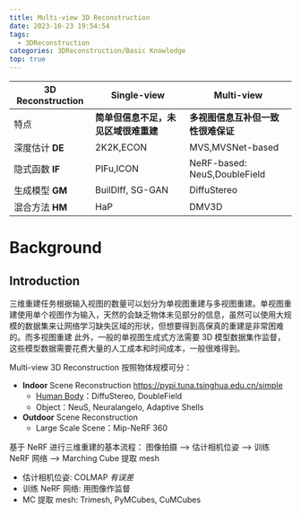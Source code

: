 ```yaml
---
title: Multi-view 3D Reconstruction
date: 2023-10-23 19:54:54
tags:
  - 3DReconstruction
categories: 3DReconstruction/Basic Knowledge
top: true
---
```


| 3D Reconstruction | Single-view                          | Multi-view                         |
| ----------------- | ------------------------------------ | ---------------------------------- |
| 特点              | **简单但信息不足，未见区域很难重建** | **多视图信息互补但一致性很难保证** |
| 深度估计 **DE**          | 2K2K,ECON                            | MVS,MVSNet-based                   |
| 隐式函数 **IF**          | PIFu,ICON                            | NeRF-based: NeuS,DoubleField       |
| 生成模型 **GM**            | BuilDIff, SG-GAN                     | DiffuStereo                        |
| 混合方法 **HM**          | HaP                                  | DMV3D                                   |

<!-- more -->

# Background

## Introduction

三维重建任务根据输入视图的数量可以划分为单视图重建与多视图重建。单视图重建使用单个视图作为输入，天然的会缺乏物体未见部分的信息，虽然可以使用大规模的数据集来让网络学习缺失区域的形状，但想要得到高保真的重建是非常困难的。而多视图重建
此外，一般的单视图生成式方法需要 3D 模型数据集作监督，这些模型数据需要花费大量的人工成本和时间成本，一般很难得到。

Multi-view 3D Reconstruction 按照物体规模可分：
- **Indoor** Scene Reconstruction https://pypi.tuna.tsinghua.edu.cn/simple
  - [Human Body](Multi-view%20Human%20Body%20Reconstruction.md)：DiffuStereo, DoubleField
  - Object：NeuS, Neuralangelo, Adaptive Shells
- **Outdoor** Scene Reconstruction
  - Large Scale Scene：Mip-NeRF 360

基于 NeRF 进行三维重建的基本流程：
图像拍摄 --> 估计相机位姿 --> 训练 NeRF 网络 --> Marching Cube 提取 mesh
- 估计相机位姿: COLMAP *有误差*
- 训练 NeRF 网络: 用图像作监督
- MC 提取 mesh: Trimesh, PyMCubes, CuMCubes